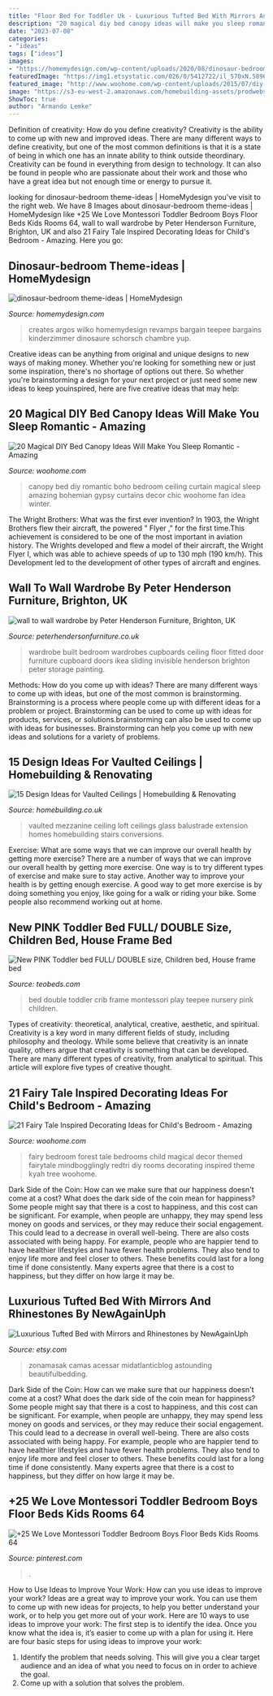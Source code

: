 ```yaml
---
title: "Floor Bed For Toddler Uk - Luxurious Tufted Bed With Mirrors And Rhinestones By Newagainuph"
description: "20 magical diy bed canopy ideas will make you sleep romantic"
date: "2023-07-08"
categories:
- "ideas"
tags: ["ideas"]
images:
- "https://homemydesign.com/wp-content/uploads/2020/08/dinosaur-bedroom-theme-ideas.jpg"
featuredImage: "https://img1.etsystatic.com/026/0/5412722/il_570xN.589696083_b9bw.jpg"
featured_image: "http://www.woohome.com/wp-content/uploads/2015/07/diy-bed-canopy-woohome-7.jpg"
image: "https://s3-eu-west-2.amazonaws.com/homebuilding-assets/prodwebsite/content/uploads/2016/09/29142456/mezzanine-with-vaulted-ceiling-glass-balustrade-stairs.jpg"
ShowToc: true
author: "Armando Lemke"
---
```



Definition of creativity: How do you define creativity?
Creativity is the ability to come up with new and improved ideas. There are many different ways to define creativity, but one of the most common definitions is that it is a state of being in which one has an innate ability to think outside theordinary. Creativity can be found in everything from design to technology. It can also be found in people who are passionate about their work and those who have a great idea but not enough time or energy to pursue it.

	

		
looking for dinosaur-bedroom theme-ideas | HomeMydesign you've visit to the right web. We have 8 Images about dinosaur-bedroom theme-ideas | HomeMydesign like +25 We Love Montessori Toddler Bedroom Boys Floor Beds Kids Rooms 64, wall to wall wardrobe by Peter Henderson Furniture, Brighton, UK and also 21 Fairy Tale Inspired Decorating Ideas for Child&#039;s Bedroom - Amazing. Here you go:
		
    
## Dinosaur-bedroom Theme-ideas | HomeMydesign

<img loading=lazy src="https://homemydesign.com/wp-content/uploads/2020/08/dinosaur-bedroom-theme-ideas.jpg" onerror="this.onerror=null;this.src='https://tse4.mm.bing.net/th?id=OIP.9aCE_QxeY7vXNUVzI01-BQHaJw&amp;pid=15.1';" alt="dinosaur-bedroom theme-ideas | HomeMydesign">

_Source: homemydesign.com_

>creates argos wilko homemydesign revamps bargain teepee bargains kinderzimmer dinosaure schorsch chambre yup. 

	

Creative ideas can be anything from original and unique designs to new ways of making money. Whether you're looking for something new or just some inspiration, there's no shortage of options out there. So whether you're brainstorming a design for your next project or just need some new ideas to keep youinspired, here are five creative ideas that may help: 

    
## 20 Magical DIY Bed Canopy Ideas Will Make You Sleep Romantic - Amazing

<img loading=lazy src="http://www.woohome.com/wp-content/uploads/2015/07/diy-bed-canopy-woohome-7.jpg" onerror="this.onerror=null;this.src='https://tse1.mm.bing.net/th?id=OIP.LZTqIm2eGwprtgqTZqKl4QHaLH&amp;pid=15.1';" alt="20 Magical DIY Bed Canopy Ideas Will Make You Sleep Romantic - Amazing">

_Source: woohome.com_

>canopy bed diy romantic boho bedroom ceiling curtain magical sleep amazing bohemian gypsy curtains decor chic woohome fan idea winter. 

	

The Wright Brothers: What was the first ever invention?
In 1903, the Wright Brothers flew their aircraft, the powered " Flyer ," for the first time.This achievement is considered to be one of the most important in aviation history. The Wrights developed and flew a model of their aircraft, the Wright Flyer I, which was able to achieve speeds of up to 130 mph (190 km/h). This Development led to the development of other types of aircraft and engines.

    
## Wall To Wall Wardrobe By Peter Henderson Furniture, Brighton, UK

<img loading=lazy src="http://www.peterhendersonfurniture.co.uk/hires/imgp1239hr.jpg" onerror="this.onerror=null;this.src='https://tse1.mm.bing.net/th?id=OIP.jzv4D4CwWfEc5KY55frO8AHaJ4&amp;pid=15.1';" alt="wall to wall wardrobe by Peter Henderson Furniture, Brighton, UK">

_Source: peterhendersonfurniture.co.uk_

>wardrobe built bedroom wardrobes cupboards ceiling floor fitted door furniture cupboard doors ikea sliding invisible henderson brighton peter storage painting. 

	

Methods: How do you come up with ideas?
There are many different ways to come up with ideas, but one of the most common is brainstorming. Brainstorming is a process where people come up with different ideas for a problem or project. Brainstorming can be used to come up with ideas for products, services, or solutions.brainstorming can also be used to come up with ideas for businesses. Brainstorming can help you come up with new ideas and solutions for a variety of problems.

    
## 15 Design Ideas For Vaulted Ceilings | Homebuilding &amp; Renovating

<img loading=lazy src="https://s3-eu-west-2.amazonaws.com/homebuilding-assets/prodwebsite/content/uploads/2016/09/29142456/mezzanine-with-vaulted-ceiling-glass-balustrade-stairs.jpg" onerror="this.onerror=null;this.src='https://tse3.mm.bing.net/th?id=OIP.Barqlazffep_vfmdV9g25QHaEi&amp;pid=15.1';" alt="15 Design Ideas for Vaulted Ceilings | Homebuilding &amp; Renovating">

_Source: homebuilding.co.uk_

>vaulted mezzanine ceiling loft ceilings glass balustrade extension homes homebuilding stairs conversions. 

	

Exercise: What are some ways that we can improve our overall health by getting more exercise?
There are a number of ways that we can improve our overall health by getting more exercise. One way is to try different types of exercise and make sure to stay active. Another way to improve your health is by getting enough exercise. A good way to get more exercise is by doing something you enjoy, like going for a walk or riding your bike. Some people also recommend working out at home.

    
## New PINK Toddler Bed FULL/ DOUBLE Size, Children Bed, House Frame Bed

<img loading=lazy src="https://i.etsystatic.com/15989127/r/il/0306b2/1633626598/il_fullxfull.1633626598_e9pk.jpg" onerror="this.onerror=null;this.src='https://tse4.mm.bing.net/th?id=OIP.sUeiW19PR1Is0lb9WWZXqgHaJ4&amp;pid=15.1';" alt="New PINK Toddler bed FULL/ DOUBLE size, Children bed, House frame bed">

_Source: teobeds.com_

>bed double toddler crib frame montessori play teepee nursery pink children. 

	

Types of creativity: theoretical, analytical, creative, aesthetic, and spiritual.
Creativity is a key word in many different fields of study, including philosophy and theology. While some believe that creativity is an innate quality, others argue that creativity is something that can be developed. There are many different types of creativity, from analytical to spiritual. This article will explore five types of creative thought.

    
## 21 Fairy Tale Inspired Decorating Ideas For Child&#039;s Bedroom - Amazing

<img loading=lazy src="http://www.woohome.com/wp-content/uploads/2015/06/Fairy-Tale-Child-Bedroom-WooHome-10.jpg" onerror="this.onerror=null;this.src='https://tse4.mm.bing.net/th?id=OIP.LaaFOH7R3t8dIOfYu2fnwwHaJ7&amp;pid=15.1';" alt="21 Fairy Tale Inspired Decorating Ideas for Child&#039;s Bedroom - Amazing">

_Source: woohome.com_

>fairy bedroom forest tale bedrooms child magical decor themed fairytale mindbogglingly redtri diy rooms decorating inspired theme kyah tree woohome. 

	

Dark Side of the Coin: How can we make sure that our happiness doesn't come at a cost?
What does the dark side of the coin mean for happiness?
Some people might say that there is a cost to happiness, and this cost can be significant. For example, when people are unhappy, they may spend less money on goods and services, or they may reduce their social engagement. This could lead to a decrease in overall well-being.
There are also costs associated with being happy. For example, people who are happier tend to have healthier lifestyles and have fewer health problems. They also tend to enjoy life more and feel closer to others. These benefits could last for a long time if done consistently.
Many experts agree that there is a cost to happiness, but they differ on how large it may be.

    
## Luxurious Tufted Bed With Mirrors And Rhinestones By NewAgainUph

<img loading=lazy src="https://img1.etsystatic.com/026/0/5412722/il_570xN.589696083_b9bw.jpg" onerror="this.onerror=null;this.src='https://tse1.mm.bing.net/th?id=OIP.DfLwJfJ-Vl2SHKncmXAhnQHaJ4&amp;pid=15.1';" alt="Luxurious Tufted Bed with Mirrors and Rhinestones by NewAgainUph">

_Source: etsy.com_

>zonamasak camas acessar midatlanticblog astounding beautifulbedding. 

	

Dark Side of the Coin: How can we make sure that our happiness doesn't come at a cost?
What does the dark side of the coin mean for happiness?
Some people might say that there is a cost to happiness, and this cost can be significant. For example, when people are unhappy, they may spend less money on goods and services, or they may reduce their social engagement. This could lead to a decrease in overall well-being.
There are also costs associated with being happy. For example, people who are happier tend to have healthier lifestyles and have fewer health problems. They also tend to enjoy life more and feel closer to others. These benefits could last for a long time if done consistently.
Many experts agree that there is a cost to happiness, but they differ on how large it may be.

    
## +25 We Love Montessori Toddler Bedroom Boys Floor Beds Kids Rooms 64

<img loading=lazy src="https://i.pinimg.com/736x/64/71/d7/6471d753fc168420c5000fb8e47a7d35.jpg" onerror="this.onerror=null;this.src='https://tse2.mm.bing.net/th?id=OIP.19_EItz_9i_okJ7Jdyk8awHaGe&amp;pid=15.1';" alt="+25 We Love Montessori Toddler Bedroom Boys Floor Beds Kids Rooms 64">

_Source: pinterest.com_

>. 

	

How to Use Ideas to Improve Your Work: How can you use ideas to improve your work?
Ideas are a great way to improve your work. You can use them to come up with new ideas for projects, to help you better understand your work, or to help you get more out of your work. Here are 10 ways to use ideas to improve your work: 
The first step is to identify the idea. Once you know what the idea is, it’s easier to come up with a plan for using it. Here are four basic steps for using ideas to improve your work: 
1) Identify the problem that needs solving. This will give you a clear target audience and an idea of what you need to focus on in order to achieve the goal. 
2) Come up with a solution that solves the problem.

